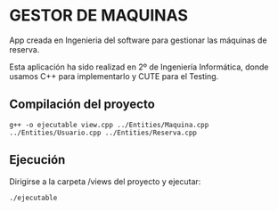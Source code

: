 # GESTOR DE MAQUINAS

  App creada en Ingenieria del software para gestionar las máquinas de reserva. 

  Esta aplicación ha sido realizad en 2º de Ingeniería Informática, donde usamos C++ para implementarlo y CUTE para el Testing.

## Compilación del proyecto
``` 
g++ -o ejecutable view.cpp ../Entities/Maquina.cpp  ../Entities/Usuario.cpp ../Entities/Reserva.cpp 
```

## Ejecución

Dirigirse a la carpeta /views del proyecto y ejecutar:
```
./ejecutable
```